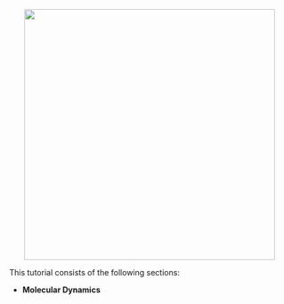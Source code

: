 
<div style="text-align: center;">
  <img src="../images/molecular_dynamics.png" style="max-width: 100%; height: auto;" width="450">
</div>

This tutorial consists of the following sections:

* **Molecular Dynamics**
